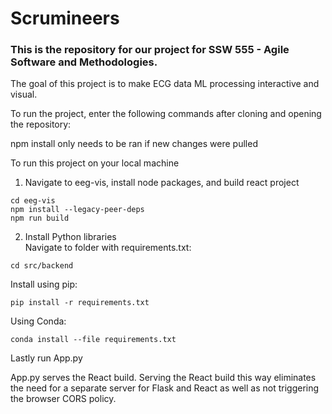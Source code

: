 # Scrumineers

### This is the repository for our project for SSW 555 - Agile Software and Methodologies.

The goal of this project is to make ECG data ML processing interactive and visual.

To run the project, enter the following commands after cloning and opening the repository:


npm install only needs to be ran if new changes were pulled

To run this project on your local machine
1. Navigate to eeg-vis, install node packages, and build react project
```
cd eeg-vis
npm install --legacy-peer-deps
npm run build
```
2. Install Python libraries  
Navigate to folder with requirements.txt:
```
cd src/backend
```
Install using pip:
```
pip install -r requirements.txt
```
Using Conda:
```
conda install --file requirements.txt
```
Lastly run App.py

App.py serves the React build. Serving the React build this way eliminates the need for a separate server for Flask and React as well as not triggering the browser CORS policy.
